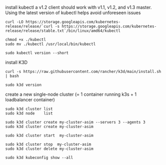install kubectl 
a v1.2 client should work with v1.1, v1.2, and v1.3 master. Using the latest version of kubectl helps avoid unforeseen issues
```shell
curl -LO https://storage.googleapis.com/kubernetes-release/release/`curl -s https://storage.googleapis.com/kubernetes-release/release/stable.txt`/bin/linux/amd64/kubectl

chmod +x ./kubectl
sudo mv ./kubectl /usr/local/bin/kubectl

sudo kubectl version --short
```


install K3D 
```shell
curl -s https://raw.githubusercontent.com/rancher/k3d/main/install.sh | bash

sudo k3d version
```


create a new single-node cluster (= 1 container running k3s + 1 loadbalancer container)
```shell
sudo k3d cluster list
sudo k3d node    list

sudo k3d cluster create my-cluster-asim --servers 3 --agents 3
sudo k3d cluster create my-cluster-asim

sudo k3d cluster start  my-cluster-asim

sudo k3d cluster stop  my-cluster-asim
sudo k3d cluster delete my-cluster-asim

sudo k3d kubeconfig show --all
```
